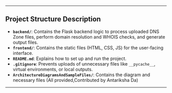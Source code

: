 





---

## **Project Structure Description**

- **`backend/`**: Contains the Flask backend logic to process uploaded DNS Zone files, perform domain resolution and WHOIS checks, and generate output files.
- **`frontend/`**: Contains the static files (HTML, CSS, JS) for the user-facing interface.  
- **`README.md`**: Explains how to set up and run the project.  
- **`.gitignore`**: Prevents uploads of unnecessary files like `__pycache__`, virtual environments, or local outputs.  
- **`ArchitectureDiagramsAndSampleFiles/`**: Contains the diagram and necessary files (All provided,Contributed by Antariksha Da)  

---
